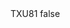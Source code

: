 <?xml version="1.0" encoding="UTF-8"?>
<CustomMetadata xmlns="http://soap.sforce.com/2006/04/metadata">
    <label>TXU81</label>
    <protected>false</protected>
</CustomMetadata>
